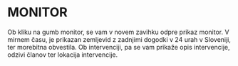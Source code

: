 # MONITOR

Ob kliku na gumb monitor, se vam v novem zavihku odpre prikaz monitor. V mirnem času, je prikazan zemljevid z zadnjimi dogodki v 24 urah v Sloveniji, ter morebitna obvestila. Ob intervenciji, pa se vam prikaže opis intervencije, odzivi članov ter lokacija intervencije.

